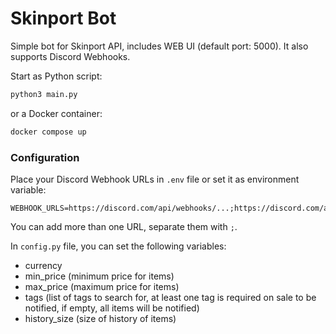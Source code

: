 # Skinport Bot
Simple bot for Skinport API, includes WEB UI (default port: 5000). It also supports Discord Webhooks. 

Start as Python script:
```bash
python3 main.py
```
or a Docker container:
```bash
docker compose up
```

### Configuration

Place your Discord Webhook URLs in `.env` file or set it as environment variable:
```
WEBHOOK_URLS=https://discord.com/api/webhooks/...;https://discord.com/api/webhooks/...
```
You can add more than one URL, separate them with `;`.

In `config.py` file, you can set the following variables:
- currency
- min_price (minimum price for items)
- max_price (maximum price for items)
- tags (list of tags to search for, at least one tag is required on sale to be notified, if empty, all items will be notified)
- history_size (size of history of items)